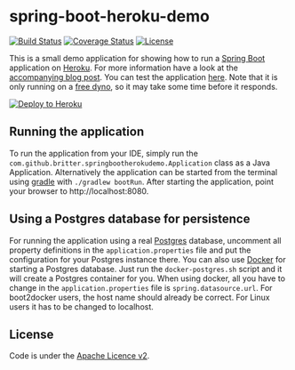 # spring-boot-heroku-demo

[![Build Status](https://travis-ci.org/britter/spring-boot-heroku-demo.svg?branch=master)](https://travis-ci.org/britter/spring-boot-heroku-demo)
[![Coverage Status](https://coveralls.io/repos/britter/spring-boot-heroku-demo/badge.svg?branch=master&service=github)](https://coveralls.io/github/britter/spring-boot-heroku-demo?branch=master)
[![License](http://img.shields.io/:license-apache-blue.svg)](http://www.apache.org/licenses/LICENSE-2.0.html)

This is a small demo application for showing how to run a [Spring Boot](http://projects.spring.io/spring-boot/)
application on [Heroku](http://heroku.com). For more information have a look at the
[accompanying blog post](https://blog.codecentric.de/en/2015/10/deploying-spring-boot-applications-to-heroku).
You can test the application [here](http://spring-boot-heroku-demo.herokuapp.com). Note that it is only running on a
[free dyno](https://www.heroku.com/pricing), so it may take some time before it responds.

[![Deploy to Heroku](https://www.herokucdn.com/deploy/button.png)](https://heroku.com/deploy)

## Running the application

To run the application from your IDE, simply run the `com.github.britter.springbootherokudemo.Application` class as
a Java Application.
Alternatively the application can be started from the terminal using [gradle](https://gradle.org) with `./gradlew bootRun`.
After starting the application, point your browser to http://localhost:8080.

## Using a Postgres database for persistence

For running the application using a real [Postgres](http://www.postgresql.org/) database, uncomment all property
definitions in the `application.properties` file and put the configuration for your Postgres instance there.
You can also use [Docker](http://docker.com) for starting a Postgres database. Just run the `docker-postgres.sh` script
and it will create a Postgres container for you. When using docker, all you have to change in the
`application.properties` file is `spring.datasource.url`. For boot2docker users, the host name should already be
correct. For Linux users it has to be changed to localhost.

## License

Code is under the [Apache Licence v2](https://www.apache.org/licenses/LICENSE-2.0.txt).
